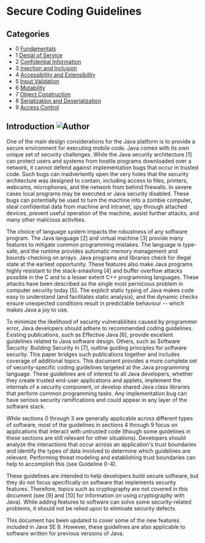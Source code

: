 # Secure Coding Guidelines



## Categories

 - 0 [Fundamentals](g0_Fundamentals)
 - 1 [Denial of Service](g1_DoS)
 - 2 [Confidential Information](g2_ConfidentialInformation)
 - 3 [Injection and Inclusion](g3_InjectionInclusion)
 - 4 [Accessibility and Extensibility](g4_AccessibilityExtensibility)
 - 5 [Input Validation](g5_InputValidation)
 - 6 [Mutability](g6_Mutability)
 - 7 [Object Construction](g7_ObjectConstruction)
 - 8 [Serialization and Deserialization](g8_SerializationDeserialization)
 - 9 [Access Control](g9_AccessControl)

 
## Introduction ![Author](https://img.shields.io/badge/Author-Oracle-blue.svg)

One of the main design considerations for the Java platform is to provide a secure environment for executing mobile code. Java comes with its own unique set of security challenges. While the Java security architecture [1] can protect users and systems from hostile programs downloaded over a network, it cannot defend against implementation bugs that occur in trusted code. Such bugs can inadvertently open the very holes that the security architecture was designed to contain, including access to files, printers, webcams, microphones, and the network from behind firewalls. In severe cases local programs may be executed or Java security disabled. These bugs can potentially be used to turn the machine into a zombie computer, steal confidential data from machine and intranet, spy through attached devices, prevent useful operation of the machine, assist further attacks, and many other malicious activities.

The choice of language system impacts the robustness of any software program. The Java language [2] and virtual machine [3] provide many features to mitigate common programming mistakes. The language is type-safe, and the runtime provides automatic memory management and bounds-checking on arrays. Java programs and libraries check for illegal state at the earliest opportunity. These features also make Java programs highly resistant to the stack-smashing [4] and buffer overflow attacks possible in the C and to a lesser extent C++ programming languages. These attacks have been described as the single most pernicious problem in computer security today [5]. The explicit static typing of Java makes code easy to understand (and facilitates static analysis), and the dynamic checks ensure unexpected conditions result in predictable behaviour -- which makes Java a joy to use.

To minimize the likelihood of security vulnerabilities caused by programmer error, Java developers should adhere to recommended coding guidelines. Existing publications, such as Effective Java [6], provide excellent guidelines related to Java software design. Others, such as Software Security: Building Security In [7], outline guiding principles for software security. This paper bridges such publications together and includes coverage of additional topics. This document provides a more complete set of security-specific coding guidelines targeted at the Java programming language. These guidelines are of interest to all Java developers, whether they create trusted end-user applications and applets, implement the internals of a security component, or develop shared Java class libraries that perform common programming tasks. Any implementation bug can have serious security ramifications and could appear in any layer of the software stack.

While sections 0 through 3 are generally applicable across different types of software, most of the guidelines in sections 4 through 9 focus on applications that interact with untrusted code (though some guidelines in these sections are still relevant for other situations). Developers should analyze the interactions that occur across an application's trust boundaries and identify the types of data involved to determine which guidelines are relevant. Performing threat modeling and establishing trust boundaries can help to accomplish this (see Guideline 0-4).

These guidelines are intended to help developers build secure software, but they do not focus specifically on software that implements security features. Therefore, topics such as cryptography are not covered in this document (see [9] and [10] for information on using cryptography with Java). While adding features to software can solve some security-related problems, it should not be relied upon to eliminate security defects.

This document has been updated to cover some of the new features included in Java SE 8. However, these guidelines are also applicable to software written for previous versions of Java.